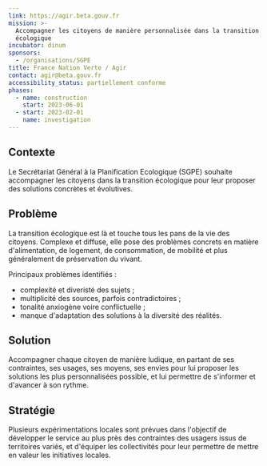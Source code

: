 ```yaml
---
link: https://agir.beta.gouv.fr
mission: >-
  Accompagner les citoyens de manière personnalisée dans la transition
  écologique
incubator: dinum
sponsors:
  - /organisations/SGPE
title: France Nation Verte / Agir
contact: agir@beta.gouv.fr
accessibility_status: partiellement conforme
phases:
  - name: construction
    start: 2023-06-01
  - start: 2023-02-01
    name: investigation
---
```

## Contexte

Le Secrétariat Général à la Planification Ecologique (SGPE) souhaite accompagner les citoyens dans la transition écologique pour leur proposer des solutions concrètes et évolutives.


## Problème

La transition écologique est là et touche tous les pans de la vie des citoyens.
Complexe et diffuse, elle pose des problèmes concrets en matière d'alimentation, de logement, de consommation, de mobilité et plus généralement de préservation du vivant.

Principaux problèmes identifiés :
- complexité et diveristé des sujets ;
- multiplicité des sources, parfois contradictoires ;
- tonalité anxiogène voire conflictuelle ;
- manque d'adaptation des solutions à la diversité des réalités.


## Solution

Accompagner chaque citoyen de manière ludique, en partant de ses contraintes, ses usages, ses moyens, ses envies pour lui proposer les solutions les plus personnalisées possible, et lui permettre de s'informer et d'avancer à son rythme.

## Stratégie

Plusieurs expérimentations locales sont prévues dans l'objectif de développer le service au plus près des contraintes des usagers issus de territoires variés, et d'équiper les collectivités pour leur permettre de mettre en valeur les initiatives locales.
